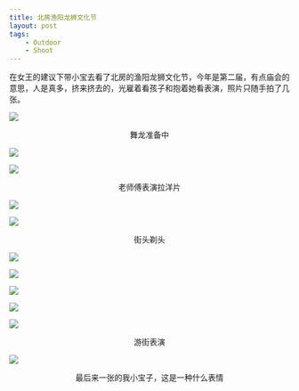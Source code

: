 ```yaml
---
title: 北房渔阳龙狮文化节
layout: post
tags: 
    - Outdoor
    - Shoot
---
```


在女王的建议下带小宝去看了北房的渔阳龙狮文化节，今年是第二届，有点庙会的意思，人是真多，挤来挤去的，光雇着看孩子和抱着她看表演，照片只随手拍了几张。

![](http://p5f9oscjk.bkt.clouddn.com/Fhyay1aZqJRSkF4sfXE5LzB9zkD8)

<center> 舞龙准备中 </center>

![](http://p5f9oscjk.bkt.clouddn.com/FowX1n3nlOwQuJC4Ns1VVFixapNu)

![](http://p5f9oscjk.bkt.clouddn.com/FveCYCko522V5kMoc_M8RdNGlZse)

<center> 老师傅表演拉洋片 </center>

![](http://p5f9oscjk.bkt.clouddn.com/FvHs1p-d1SIHDE3d3KSYmhuECyUh)

![](http://p5f9oscjk.bkt.clouddn.com/FiLNi9k82wA05DmgaBCCCT17-RBj)

<center>街头剃头</center>

![](http://p5f9oscjk.bkt.clouddn.com/FqXuVAVzNGZCqr1eEvX3inLDrTIO)

![](http://p5f9oscjk.bkt.clouddn.com/Fgx9icNN6P773p0rTaf497gQ7whR)

![](http://p5f9oscjk.bkt.clouddn.com/FoStgFYoIuWcyAkwSYtj51GNehJ0)

![](http://p5f9oscjk.bkt.clouddn.com/FpsyaGpVRNz9SWt3wC17Xehol3H6)

![](http://p5f9oscjk.bkt.clouddn.com/FsYTl-X_shzm5c_2ha-AC9HDtzB5)

<center>游街表演</center>

![](http://p5f9oscjk.bkt.clouddn.com/FpzZajcHDHrriW2aMl1UUiGq1Ms3)

<center>最后来一张的我小宝子，这是一种什么表情</center>


